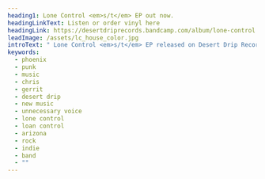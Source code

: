 ```yaml
---
heading1: Lone Control <em>s/t</em> EP out now.
headingLinkText: Listen or order vinyl here
headingLink: https://desertdriprecords.bandcamp.com/album/lone-control
leadImage: /assets/lc_house_color.jpg
introText: " Lone Control <em>s/t</em> EP released on Desert Drip Records."
keywords:
  - phoenix
  - punk
  - music
  - chris
  - gerrit
  - desert drip
  - new music
  - unnecessary voice
  - lone control
  - loan control
  - arizona
  - rock
  - indie
  - band
  - ""
---
```

